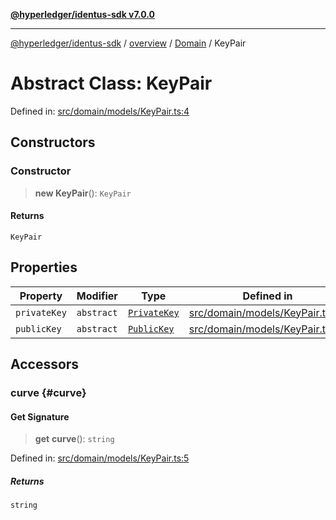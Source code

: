 [**@hyperledger/identus-sdk v7.0.0**](../../../../README.md)

***

[@hyperledger/identus-sdk](../../../../README.md) / [overview](../../../README.md) / [Domain](../README.md) / KeyPair

# Abstract Class: KeyPair

Defined in: [src/domain/models/KeyPair.ts:4](https://github.com/hyperledger/identus-edge-agent-sdk-ts/blob/96423ee84b124a31ce63036d9d623d1cb73a13c2/src/domain/models/KeyPair.ts#L4)

## Constructors

### Constructor

> **new KeyPair**(): `KeyPair`

#### Returns

`KeyPair`

## Properties

| Property | Modifier | Type | Defined in |
| ------ | ------ | ------ | ------ |
| <a id="privatekey"></a> `privateKey` | `abstract` | [`PrivateKey`](PrivateKey.md) | [src/domain/models/KeyPair.ts:10](https://github.com/hyperledger/identus-edge-agent-sdk-ts/blob/96423ee84b124a31ce63036d9d623d1cb73a13c2/src/domain/models/KeyPair.ts#L10) |
| <a id="publickey"></a> `publicKey` | `abstract` | [`PublicKey`](PublicKey.md) | [src/domain/models/KeyPair.ts:9](https://github.com/hyperledger/identus-edge-agent-sdk-ts/blob/96423ee84b124a31ce63036d9d623d1cb73a13c2/src/domain/models/KeyPair.ts#L9) |

## Accessors

### curve {#curve}

#### Get Signature

> **get** **curve**(): `string`

Defined in: [src/domain/models/KeyPair.ts:5](https://github.com/hyperledger/identus-edge-agent-sdk-ts/blob/96423ee84b124a31ce63036d9d623d1cb73a13c2/src/domain/models/KeyPair.ts#L5)

##### Returns

`string`
